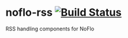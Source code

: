 # noflo-rss [![Build Status](https://secure.travis-ci.org/noflo/noflo-rss.png?branch=master)](http://travis-ci.org/noflo/noflo-rss)

RSS handling components for NoFlo
